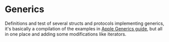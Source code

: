 # Generics

Definitions and test of several structs and protocols implementing generics, it's basically a compilation of the examples in [Apple Generics guide](https://developer.apple.com/library/content/documentation/Swift/Conceptual/Swift_Programming_Language/Generics.html), but all in one place and adding some modifications like iterators.
